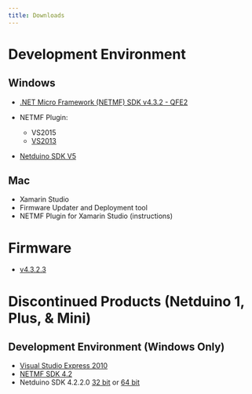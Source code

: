 ```yaml
---
title: Downloads
---
```


# Development Environment

## Windows

* [.NET Micro Framework (NETMF) SDK v4.3.2 - QFE2](http://static.netduino.com/downloads/netmfsdk/v4.3.2-QFE2/MicroFrameworkSDK.MSI)
* NETMF Plugin:
  * VS2015
  * [VS2013](http://static.netduino.com/downloads/netmfsdk/v4.3.2-QFE2/netmfvs2013.vsix)
  
* [Netduino SDK V5](http://static.netduino.com/downloads/netduinosdk/netduinosdk.exe)

## Mac
 
* Xamarin Studio
* Firmware Updater and Deployment tool
* NETMF Plugin for Xamarin Studio (instructions)

# Firmware

* [v4.3.2.3](http://static.netduino.com/downloads/netduinoupdate/NetduinoUpdate_4.3.2.3.zip)


# Discontinued Products (Netduino 1, Plus, & Mini)

## Development Environment (Windows Only)

* [Visual Studio Express 2010](http://www.visualstudio.com/downloads/download-visual-studio-vs#d-csharp-2010-express)
* [NETMF SDK 4.2](http://static.netduino.com/downloads/MicroFrameworkSDK_NETMF42_QFE2.MSI)
* Netduino SDK 4.2.2.0 [32 bit](http://static.netduino.com/downloads/netduinosdk_32bit_NETMF42.exe) or [64 bit](http://static.netduino.com/downloads/netduinosdk_64bit_NETMF42.exe)



